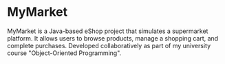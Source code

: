 # MyMarket
MyMarket is a Java-based eShop project that simulates a supermarket platform. It allows users to browse products, manage a shopping cart, and complete purchases. Developed collaboratively as part of my university course "Object-Oriented Programming".
